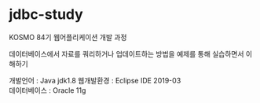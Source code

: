 # jdbc-study

KOSMO 84기 웹어플리케이션 개발 과정

데이터베이스에서 자료를 쿼리하거나 업데이트하는 방법을 예제를 통해 실습하면서 이해하기

개발언어 : Java jdk1.8
웹개발환경 : Eclipse IDE 2019-03  
데이터베이스 : Oracle 11g
